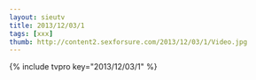 ```yaml
--- 
layout: sieutv
title: 2013/12/03/1
tags: [xxx]
thumb: http://content2.sexforsure.com/2013/12/03/1/Video.jpg
---
```

{% include tvpro key="2013/12/03/1" %} 

